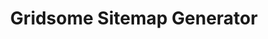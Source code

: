 ---
title: Gridsome Sitemap Generator
excerpt: Generate sitemap for Gridsome sites
type: plugin
link: https://gridsome.org/plugins/@gridsome/plugin-sitemap
tags: gridsome, plugin, sitemap
createdAt: 2019-11-02 11:26:00
---